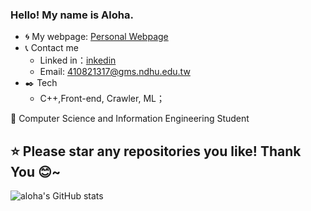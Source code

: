  ### Hello!  My name is Aloha.


- :cyclone: My webpage:
  [Personal Webpage](https://aloha1357.github.io./My_first-web/about-me.html) 
- :telephone_receiver: Contact me
  - Linked in：[inkedin](https://www.linkedin.com/in/aloha1357/)
  - Email: 410821317@gms.ndhu.edu.tw
- :black_nib: Tech
  - C++,Front-end, Crawler, ML；
  

:school: Computer Science and Information Engineering Student

**:star: Please star any repositories you like! Thank You :blush:~**
---
![aloha's GitHub stats](https://github-readme-stats.vercel.app/api?username=aloha1357&bg_color=30,e96443,904e95&title_color=fff&text_color=fff)
 
